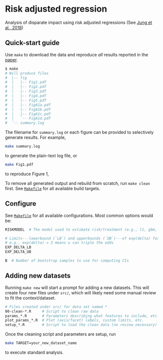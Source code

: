 # Risk adjusted regression

Analysis of disparate impact using risk adjusted regressions (See [Jung et al., 2018](https://arxiv.org/abs/1809.05651))

## Quick-start guide

Use `make` to download the data and reproduce _all_ results reported in the [paper](https://arxiv.org/abs/1809.05651).

```sh
$ make
# Will produce files
#  |-- fig
#  |   |-- Fig1.pdf
#  |   |-- Fig2.pdf
#  |   |-- Fig3.pdf
#  |   |-- Fig4.pdf
#  |   |-- Fig5.pdf
#  |   |-- FigA1a.pdf
#  |   |-- FigA1b.pdf
#  |   |-- FigA1c.pdf
#  |   `-- FigA1d.pdf
#  `-- summary.log
```

The filename for `summary.log` or each figure can be provided to selectively generate results.
For example,

```sh
make summary.log
```

to generate the plain-text log file, or

```sh
make Fig1.pdf
```

to reproduce Figure 1,

To remove all generated output and rebuild from scratch, run `make clean` first.
See [`Makefile`](./Makefile) for all available build targets.

## Configure

See [`Makefile`](./Makefile) for all available configurations.
Most common options would be:
```sh
RISKMODEL  # The model used to estimate risk/treatment (e.g., l1, gbm, rf)

# Limits---lowerbound (`LB`) and upperbounds (`UB`)---of exp(delta) for sensitivity
# e.g., exp(delta) = 3 means u can triple the odds
EXP_DELTA_LB
EXP_DELTA_UB

B  # Number of bootstrap samples to use for computing CIs
```


## Adding new datasets

Running `make new` will start a prompt for adding a new datasets.
This will create four new files under `src/`, which will likely need some
manual review to fit the context/dataset.

```sh
# Files created under src/ for data set named *
00-clean-*.R     # Script to clean raw data
params_*.R       # Parameters describing what features to include, etc.
plot_params_*.R  # Plot (axis/facet) labels, custom limits, etc.
setup_*.R        # Script to load the clean data (no review necessary)
```

Once the cleaning script and parameters are setup, run
```sh
make TARGET=your_new_dataset_name
```
to execute standard analysis.

